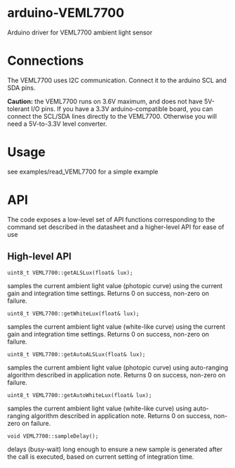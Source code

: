 # arduino-VEML7700
Arduino driver for VEML7700 ambient light sensor
# Connections
The VEML7700 uses I2C communication.  Connect it to the arduino SCL and SDA pins.

**Caution:** the VEML7700 runs on 3.6V maximum, and does not have 5V-tolerant I/O pins.  If you have a 3.3V arduino-compatible board, you can connect the SCL/SDA lines directly to the VEML7700.  Otherwise you will need a 5V-to-3.3V level converter.
# Usage
see examples/read_VEML7700 for a simple example
# API
The code exposes a low-level set of API functions corresponding to the command set described in the datasheet and a higher-level API for ease of use
## High-level API

    uint8_t VEML7700::getALSLux(float& lux);
samples the current ambient light value (photopic curve) using the current gain and integration time settings. Returns 0 on success, non-zero on failure.

    uint8_t VEML7700::getWhiteLux(float& lux);
samples the current ambient light value (white-like curve) using the current gain and integration time settings. Returns 0 on success, non-zero on failure.

    uint8_t VEML7700::getAutoALSLux(float& lux);
samples the current ambient light value (photopic curve) using auto-ranging algorithm described in application note. Returns 0 on success, non-zero on failure.

    uint8_t VEML7700::getAutoWhiteLux(float& lux);
samples the current ambient light value (white-like curve) using auto-ranging algorithm described in application note. Returns 0 on success, non-zero on failure.

    void VEML7700::sampleDelay();
delays (busy-wait) long enough to ensure a new sample is generated after the call is executed, based on current setting of integration time.
